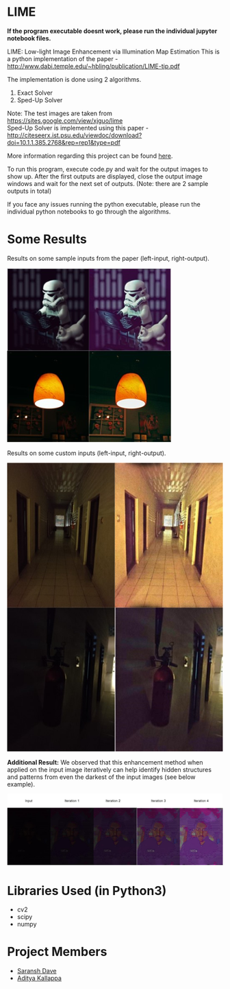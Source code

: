 # LIME

__If the program executable doesnt work, please run the individual jupyter notebook files.__

LIME: Low-light Image Enhancement via Illumination Map Estimation
This is a python implementation of the paper - http://www.dabi.temple.edu/~hbling/publication/LIME-tip.pdf

The implementation is done using 2 algorithms.
1. Exact Solver
2. Sped-Up Solver

Note: The test images are taken from https://sites.google.com/view/xjguo/lime <br>
Sped-Up Solver is implemented using this paper - http://citeseerx.ist.psu.edu/viewdoc/download?doi=10.1.1.385.2768&rep=rep1&type=pdf

More information regarding this project can be found [here](https://docs.google.com/presentation/d/1WdNYG5g0Hr2LcujZCEle31ld-iBHXNQv/edit?usp=sharing&ouid=117754030307866641181&rtpof=true&sd=true).

To run this program, execute code.py and wait for the output images to show up. After the first outputs are displayed, close the output image windows and wait for the next set of outputs. (Note: there are 2 sample outputs in total)

If you face any issues running the python executable, please run the individual python notebooks to go through the algorithms.

# Some Results

Results on some sample inputs from the paper (left-input, right-output).

![Results1](sample_result.jpg)

Results on some custom inputs (left-input, right-output).

![Results2](our_custom_inputs.jpg)

**Additional Result:** We observed that this enhancement method when applied on the input image iteratively can help identify hidden structures and patterns from even the darkest of the input images (see below example).

![Results2](additional_observation.jpg)

# Libraries Used (in Python3)
 - cv2
 - scipy
 - numpy
 
# Project Members

  - [Saransh Dave](https://www.linkedin.com/in/saransh-dave/)
  - [Aditya Kallappa](https://www.linkedin.com/in/aditya-kallappa/)
